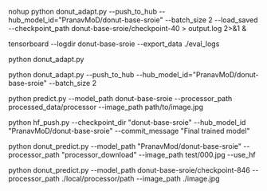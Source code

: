 nohup python donut_adapt.py --push_to_hub --hub_model_id="PranavMoD/donut-base-sroie" --batch_size 2 --load_saved --checkpoint_path donut-base-sroie/checkpoint-40 > output.log 2>&1 &

tensorboard --logdir donut-base-sroie --export_data ./eval_logs


python donut_adapt.py 


python donut_adapt.py --push_to_hub --hub_model_id="PranavMoD/donut-base-sroie" --batch_size 2



python predict.py --model_path donut-base-sroie --processor_path processed_data/processor --image_path path/to/image.jpg


python hf_push.py --checkpoint_dir "donut-base-sroie" --hub_model_id "PranavMoD/donut-base-sroie" --commit_message "Final trained model"


python donut_predict.py --model_path "PranavMod/donut-base-sroie" --processor_path "processor_download" --image_path test/000.jpg --use_hf


python donut_predict.py --model_path donut-base-sroie/checkpoint-846 --processor_path ./local/processor/path --image_path ./image.jpg